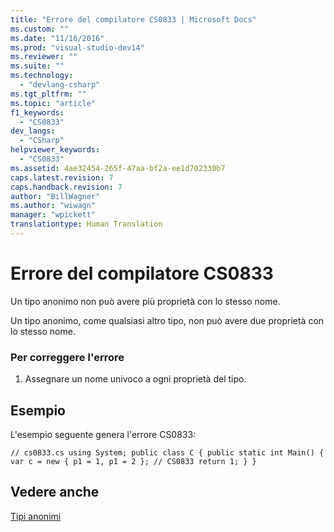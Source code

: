 ```yaml
---
title: "Errore del compilatore CS0833 | Microsoft Docs"
ms.custom: ""
ms.date: "11/16/2016"
ms.prod: "visual-studio-dev14"
ms.reviewer: ""
ms.suite: ""
ms.technology: 
  - "devlang-csharp"
ms.tgt_pltfrm: ""
ms.topic: "article"
f1_keywords: 
  - "CS0833"
dev_langs: 
  - "CSharp"
helpviewer_keywords: 
  - "CS0833"
ms.assetid: 4ae32454-265f-47aa-bf2a-ee1d702330b7
caps.latest.revision: 7
caps.handback.revision: 7
author: "BillWagner"
ms.author: "wiwagn"
manager: "wpickett"
translationtype: Human Translation
---
```

# Errore del compilatore CS0833
Un tipo anonimo non può avere più proprietà con lo stesso nome.  
  
 Un tipo anonimo, come qualsiasi altro tipo, non può avere due proprietà con lo stesso nome.  
  
### Per correggere l'errore  
  
1.  Assegnare un nome univoco a ogni proprietà del tipo.  
  
## Esempio  
 L'esempio seguente genera l'errore CS0833:  
  
```  
// cs0833.cs using System; public class C { public static int Main() { var c = new { p1 = 1, p1 = 2 }; // CS0833 return 1; } }  
```  
  
## Vedere anche  
 [Tipi anonimi](../../csharp/programming-guide/classes-and-structs/anonymous-types.md)